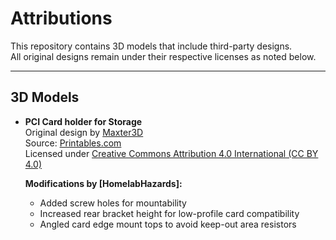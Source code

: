 # Attributions

This repository contains 3D models that include third-party designs.  
All original designs remain under their respective licenses as noted below.

---

## 3D Models

- **PCI Card holder for Storage**  
  Original design by [Maxter3D](https://www.printables.com/social/434561-maxter3d_434561)  
  Source: [Printables.com](https://www.printables.com/model/678391-pci-card-holder-for-storage)  
  Licensed under [Creative Commons Attribution 4.0 International (CC BY 4.0)](https://creativecommons.org/licenses/by/4.0/)

  **Modifications by [HomelabHazards]:**
  - Added screw holes for mountability  
  - Increased rear bracket height for low-profile card compatibility  
  - Angled card edge mount tops to avoid keep-out area resistors
